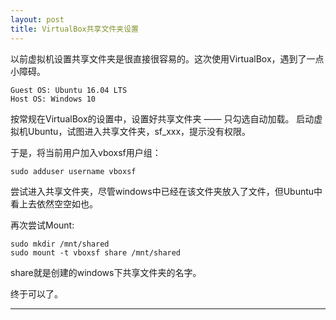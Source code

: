 ```yaml
---
layout: post
title: VirtualBox共享文件夹设置
---
```


以前虚拟机设置共享文件夹是很直接很容易的。这次使用VirtualBox，遇到了一点小障碍。
    
    Guest OS: Ubuntu 16.04 LTS
    Host OS: Windows 10

按常规在VirtualBox的设置中，设置好共享文件夹 —— 只勾选自动加载。
启动虚拟机Ubuntu，试图进入共享文件夹，sf_xxx，提示没有权限。

于是，将当前用户加入vboxsf用户组：

    sudo adduser username vboxsf

尝试进入共享文件夹，尽管windows中已经在该文件夹放入了文件，但Ubuntu中看上去依然空空如也。

再次尝试Mount:
    
    sudo mkdir /mnt/shared
    sudo mount -t vboxsf share /mnt/shared

share就是创建的windows下共享文件夹的名字。

终于可以了。

----------

